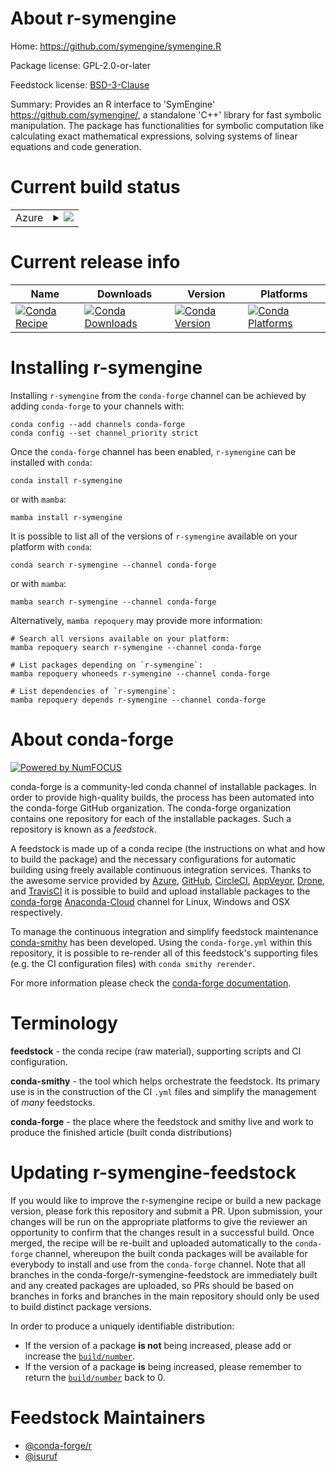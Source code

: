 About r-symengine
=================

Home: https://github.com/symengine/symengine.R

Package license: GPL-2.0-or-later

Feedstock license: [BSD-3-Clause](https://github.com/conda-forge/r-symengine-feedstock/blob/main/LICENSE.txt)

Summary: Provides an R interface to 'SymEngine' <https://github.com/symengine/>, a standalone 'C++' library for fast symbolic manipulation. The package has functionalities for symbolic computation like calculating exact mathematical expressions, solving systems of linear equations and code generation.

Current build status
====================


<table>
    
  <tr>
    <td>Azure</td>
    <td>
      <details>
        <summary>
          <a href="https://dev.azure.com/conda-forge/feedstock-builds/_build/latest?definitionId=12418&branchName=main">
            <img src="https://dev.azure.com/conda-forge/feedstock-builds/_apis/build/status/r-symengine-feedstock?branchName=main">
          </a>
        </summary>
        <table>
          <thead><tr><th>Variant</th><th>Status</th></tr></thead>
          <tbody><tr>
              <td>linux_64_r_base4.0</td>
              <td>
                <a href="https://dev.azure.com/conda-forge/feedstock-builds/_build/latest?definitionId=12418&branchName=main">
                  <img src="https://dev.azure.com/conda-forge/feedstock-builds/_apis/build/status/r-symengine-feedstock?branchName=main&jobName=linux&configuration=linux_64_r_base4.0" alt="variant">
                </a>
              </td>
            </tr><tr>
              <td>linux_64_r_base4.1</td>
              <td>
                <a href="https://dev.azure.com/conda-forge/feedstock-builds/_build/latest?definitionId=12418&branchName=main">
                  <img src="https://dev.azure.com/conda-forge/feedstock-builds/_apis/build/status/r-symengine-feedstock?branchName=main&jobName=linux&configuration=linux_64_r_base4.1" alt="variant">
                </a>
              </td>
            </tr><tr>
              <td>osx_64_r_base4.0</td>
              <td>
                <a href="https://dev.azure.com/conda-forge/feedstock-builds/_build/latest?definitionId=12418&branchName=main">
                  <img src="https://dev.azure.com/conda-forge/feedstock-builds/_apis/build/status/r-symengine-feedstock?branchName=main&jobName=osx&configuration=osx_64_r_base4.0" alt="variant">
                </a>
              </td>
            </tr><tr>
              <td>osx_64_r_base4.1</td>
              <td>
                <a href="https://dev.azure.com/conda-forge/feedstock-builds/_build/latest?definitionId=12418&branchName=main">
                  <img src="https://dev.azure.com/conda-forge/feedstock-builds/_apis/build/status/r-symengine-feedstock?branchName=main&jobName=osx&configuration=osx_64_r_base4.1" alt="variant">
                </a>
              </td>
            </tr><tr>
              <td>win_64_r_base4.0</td>
              <td>
                <a href="https://dev.azure.com/conda-forge/feedstock-builds/_build/latest?definitionId=12418&branchName=main">
                  <img src="https://dev.azure.com/conda-forge/feedstock-builds/_apis/build/status/r-symengine-feedstock?branchName=main&jobName=win&configuration=win_64_r_base4.0" alt="variant">
                </a>
              </td>
            </tr><tr>
              <td>win_64_r_base4.1</td>
              <td>
                <a href="https://dev.azure.com/conda-forge/feedstock-builds/_build/latest?definitionId=12418&branchName=main">
                  <img src="https://dev.azure.com/conda-forge/feedstock-builds/_apis/build/status/r-symengine-feedstock?branchName=main&jobName=win&configuration=win_64_r_base4.1" alt="variant">
                </a>
              </td>
            </tr>
          </tbody>
        </table>
      </details>
    </td>
  </tr>
</table>

Current release info
====================

| Name | Downloads | Version | Platforms |
| --- | --- | --- | --- |
| [![Conda Recipe](https://img.shields.io/badge/recipe-r--symengine-green.svg)](https://anaconda.org/conda-forge/r-symengine) | [![Conda Downloads](https://img.shields.io/conda/dn/conda-forge/r-symengine.svg)](https://anaconda.org/conda-forge/r-symengine) | [![Conda Version](https://img.shields.io/conda/vn/conda-forge/r-symengine.svg)](https://anaconda.org/conda-forge/r-symengine) | [![Conda Platforms](https://img.shields.io/conda/pn/conda-forge/r-symengine.svg)](https://anaconda.org/conda-forge/r-symengine) |

Installing r-symengine
======================

Installing `r-symengine` from the `conda-forge` channel can be achieved by adding `conda-forge` to your channels with:

```
conda config --add channels conda-forge
conda config --set channel_priority strict
```

Once the `conda-forge` channel has been enabled, `r-symengine` can be installed with `conda`:

```
conda install r-symengine
```

or with `mamba`:

```
mamba install r-symengine
```

It is possible to list all of the versions of `r-symengine` available on your platform with `conda`:

```
conda search r-symengine --channel conda-forge
```

or with `mamba`:

```
mamba search r-symengine --channel conda-forge
```

Alternatively, `mamba repoquery` may provide more information:

```
# Search all versions available on your platform:
mamba repoquery search r-symengine --channel conda-forge

# List packages depending on `r-symengine`:
mamba repoquery whoneeds r-symengine --channel conda-forge

# List dependencies of `r-symengine`:
mamba repoquery depends r-symengine --channel conda-forge
```


About conda-forge
=================

[![Powered by
NumFOCUS](https://img.shields.io/badge/powered%20by-NumFOCUS-orange.svg?style=flat&colorA=E1523D&colorB=007D8A)](https://numfocus.org)

conda-forge is a community-led conda channel of installable packages.
In order to provide high-quality builds, the process has been automated into the
conda-forge GitHub organization. The conda-forge organization contains one repository
for each of the installable packages. Such a repository is known as a *feedstock*.

A feedstock is made up of a conda recipe (the instructions on what and how to build
the package) and the necessary configurations for automatic building using freely
available continuous integration services. Thanks to the awesome service provided by
[Azure](https://azure.microsoft.com/en-us/services/devops/), [GitHub](https://github.com/),
[CircleCI](https://circleci.com/), [AppVeyor](https://www.appveyor.com/),
[Drone](https://cloud.drone.io/welcome), and [TravisCI](https://travis-ci.com/)
it is possible to build and upload installable packages to the
[conda-forge](https://anaconda.org/conda-forge) [Anaconda-Cloud](https://anaconda.org/)
channel for Linux, Windows and OSX respectively.

To manage the continuous integration and simplify feedstock maintenance
[conda-smithy](https://github.com/conda-forge/conda-smithy) has been developed.
Using the ``conda-forge.yml`` within this repository, it is possible to re-render all of
this feedstock's supporting files (e.g. the CI configuration files) with ``conda smithy rerender``.

For more information please check the [conda-forge documentation](https://conda-forge.org/docs/).

Terminology
===========

**feedstock** - the conda recipe (raw material), supporting scripts and CI configuration.

**conda-smithy** - the tool which helps orchestrate the feedstock.
                   Its primary use is in the construction of the CI ``.yml`` files
                   and simplify the management of *many* feedstocks.

**conda-forge** - the place where the feedstock and smithy live and work to
                  produce the finished article (built conda distributions)


Updating r-symengine-feedstock
==============================

If you would like to improve the r-symengine recipe or build a new
package version, please fork this repository and submit a PR. Upon submission,
your changes will be run on the appropriate platforms to give the reviewer an
opportunity to confirm that the changes result in a successful build. Once
merged, the recipe will be re-built and uploaded automatically to the
`conda-forge` channel, whereupon the built conda packages will be available for
everybody to install and use from the `conda-forge` channel.
Note that all branches in the conda-forge/r-symengine-feedstock are
immediately built and any created packages are uploaded, so PRs should be based
on branches in forks and branches in the main repository should only be used to
build distinct package versions.

In order to produce a uniquely identifiable distribution:
 * If the version of a package **is not** being increased, please add or increase
   the [``build/number``](https://docs.conda.io/projects/conda-build/en/latest/resources/define-metadata.html#build-number-and-string).
 * If the version of a package **is** being increased, please remember to return
   the [``build/number``](https://docs.conda.io/projects/conda-build/en/latest/resources/define-metadata.html#build-number-and-string)
   back to 0.

Feedstock Maintainers
=====================

* [@conda-forge/r](https://github.com/conda-forge/r/)
* [@isuruf](https://github.com/isuruf/)

